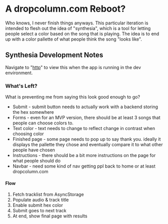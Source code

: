 # A dropcolumn.com Reboot?

Who knows, I never finish things anyways. This particular iteration is intended to flesh out the idea of "synthesia", which is a tool for letting people select a color based on the song that is playing. The idea is to end up with a color pallette of what people think the song "looks like".

## Synthesia Development Notes

Navigate to "[http](http://localhost:3000/color)" to view this when the app is running in the dev environment.

### What's Left?
What is preventing me from saying this look good enough to go? 

- Submit - submit button needs to actually work with a backend storing the hex somewhere
- Forms - even for an MVP version, there should be at least 3 songs that people can choose colors to.
- Text color - text needs to change to reflect change in contrast when choosing color
- Finished page - some page needs to pop up to say thank you. ideally it displays the pallette they chose and eventually compare it to what other people have chosen
- Instructions - there should be a bit more instructions on the page for what people should do
- Navbar - need some kind of nav getting ppl back to home or at least dropcolumn.com


#### Flow

1. Fetch tracklist from AsyncStorage
2. Populate audio & track title
3. Enable submit hex color
4. Submit goes to next track
5. At end, show final page with results